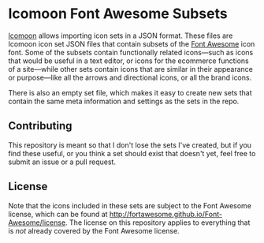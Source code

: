 # Icomoon Font Awesome Subsets

[Icomoon](http://icomoon.io) allows importing icon sets in a JSON format.  These files are Icomoon icon set JSON files that contain subsets of the [Font Awesome](http://fontawesome.io) icon font.  Some of the subsets contain functionally related icons—such as icons that would be useful in a text editor, or icons for the ecommerce functions of a site—while other sets contain icons that are similar in their appearance or purpose—like all the arrows and directional icons, or all the brand icons.

There is also an empty set file, which makes it easy to create new sets that contain the same meta information and settings as the sets in the repo.

## Contributing

This repository is meant so that I don't lose the sets I've created, but if you find these useful, or you think a set should exist that doesn't yet, feel free to submit an issue or a pull request.

## License

Note that the icons included in these sets are subject to the Font Awesome license, which can be found at <http://fortawesome.github.io/Font-Awesome/license>.  The license on this repository applies to everything that is _not_ already covered by the Font Awesome license.
